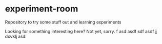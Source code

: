 # experiment-room
Repository to try some stuff out and learning experiments

Looking for something interesting here? Not yet, sorry.
f
asd
asdf
sdf
asdf
jj
dxvklj
asd
